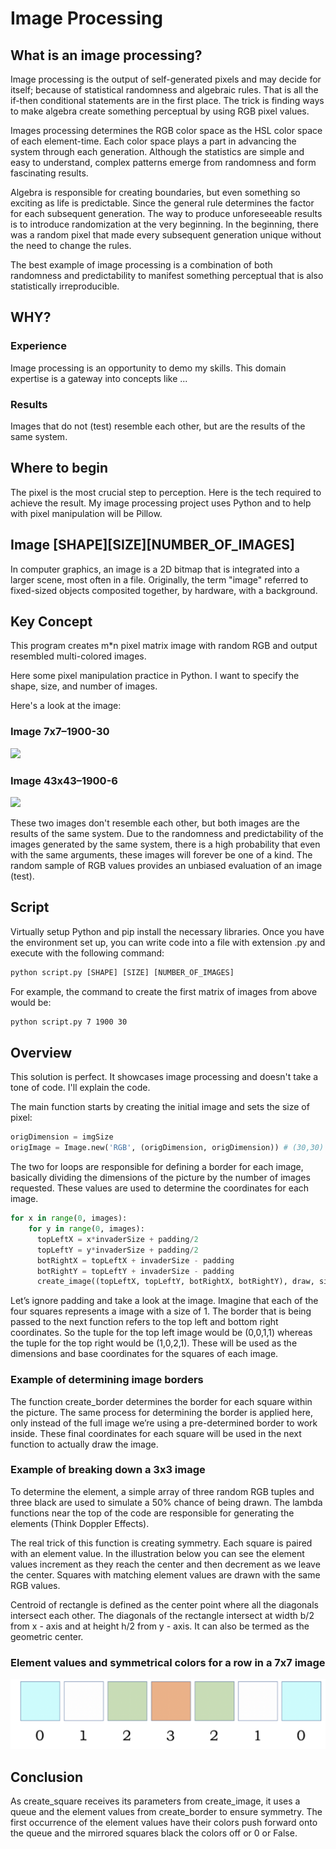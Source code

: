 # Image Processing

## What is an image processing?

Image processing is the output of self-generated pixels and may decide for itself; because of statistical randomness and algebraic rules. That is all the if-then conditional statements are in the first place. The trick is finding ways to make algebra create something perceptual by using RGB pixel values.

Images processing determines the RGB color space as the HSL color space of each element-time. Each color space plays a part in advancing the system through each generation. Although the statistics are simple and easy to understand, complex patterns emerge from randomness and form fascinating results.

Algebra is responsible for creating boundaries, but even something so exciting as life is predictable. Since the general rule determines the factor for each subsequent generation. The way to produce unforeseeable results is to introduce randomization at the very beginning. In the beginning, there was a random pixel that made every subsequent generation unique without the need to change the rules.

The best example of image processing is a combination of both randomness and predictability to manifest something perceptual that is also statistically irreproducible.

## WHY?

### Experience

Image processing is an opportunity to demo my skills. This domain expertise is a gateway into concepts like ...

### Results

Images that do not (test) resemble each other, but are the results of the same system.

## Where to begin

The pixel is the most crucial step to perception. Here is the tech required to achieve the result. My image processing project uses Python and to help with pixel manipulation will be Pillow.

## Image [SHAPE][SIZE][NUMBER_OF_IMAGES]

In computer graphics, an image is a 2D bitmap that is integrated into a larger scene, most often in a file. Originally, the term "image" referred to fixed-sized objects composited together, by hardware, with a background.

## Key Concept

This program creates m*n pixel matrix image with random
RGB and output resembled multi-colored images.

Here some pixel manipulation practice in Python. I want to specify the shape, size, and number of images.

Here's a look at the image:

### Image 7x7–1900-30

![](image-7x7–1900-30.jpg)

### Image 43x43–1900-6

![](image-43x43–1900-6.jpg)

These two images don't resemble each other, but both images are the results of the same system. Due to the randomness and predictability of the images generated by the same system, there is a high probability that even with the same arguments, these images will forever be one of a kind. The random sample of RGB values provides an unbiased evaluation of an image (test).

## Script

Virtually setup Python and pip install the necessary libraries. Once you have the environment set up, you can write code into a file with extension .py and execute with the following command:

```txt
python script.py [SHAPE] [SIZE] [NUMBER_OF_IMAGES]
```

For example, the command to create the first matrix of images from above would be:

```txt
python script.py 7 1900 30
```

## Overview

This solution is perfect. It showcases image processing and doesn't take a tone of code. I'll explain the code.

The main function starts by creating the initial image and
sets the size of pixel:

```python
origDimension = imgSize
origImage = Image.new('RGB', (origDimension, origDimension)) # (30,30)
```

The two for loops are responsible for defining a border for each image, basically dividing the dimensions of the picture by the number of images requested. These values are used to determine the coordinates for each image.

```python
for x in range(0, images):
    for y in range(0, images):
      topLeftX = x*invaderSize + padding/2
      topLeftY = y*invaderSize + padding/2
      botRightX = topLeftX + invaderSize - padding
      botRightY = topLeftY + invaderSize - padding
      create_image((topLeftX, topLeftY, botRightX, botRightY), draw, size)
```

Let’s ignore padding and take a look at the image. Imagine that each of the four squares represents a image with a size of 1. The border that is being passed to the next function refers to the top left and bottom right coordinates. So the tuple for the top left image would be (0,0,1,1) whereas the tuple for the top right would be (1,0,2,1). These will be used as the dimensions and base coordinates for the squares of each image.

### Example of determining image borders

The function create_border determines the border for each square within the picture. The same process for determining the border is applied here, only instead of the full image we’re using a pre-determined border to work inside. These final coordinates for each square will be used in the next function to actually draw the image.

### Example of breaking down a 3x3 image

To determine the element, a simple array of three random RGB tuples and three black are used to simulate a 50% chance of being drawn. The lambda functions near the top of the code are responsible for generating the elements (Think Doppler Effects).

The real trick of this function is creating symmetry. Each square is paired with an element value. In the illustration below you can see the element values increment as they reach the center and then decrement as we leave the center. Squares with matching element values are drawn with the same RGB values.

Centroid of rectangle is defined as the center point where all the diagonals intersect each other. The diagonals of the rectangle intersect at width b/2 from x - axis and at height h/2 from y - axis. It can also be termed as the geometric center.

### Element values and symmetrical colors for a row in a 7x7 image

![](elements.PNG)

## Conclusion

As create_square receives its parameters from create_image, it uses a queue and the element values from create_border to ensure symmetry. The first occurrence of the element values have their colors push forward onto the queue and the mirrored squares black the colors off or 0 or False.